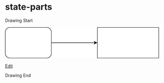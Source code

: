 # state-parts

Drawing Start 

![Example](./test-diagram.svg)

<a href="https://app.diagrams.net/#HYuriyGorvitovskiy%2Fstate-parts%2Fmaster%2Ftest-diagram.svg" target="_blank">Edit</a>
 
Drawing End 
